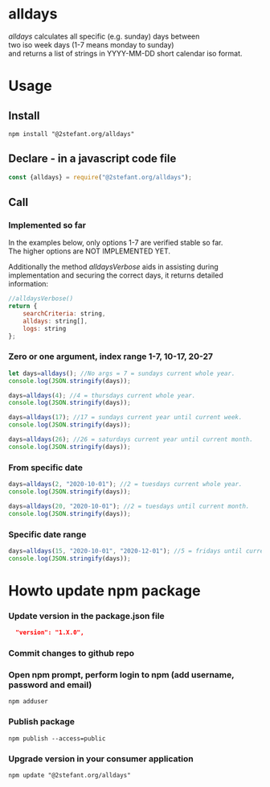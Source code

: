 # alldays
_alldays_ calculates all specific (e.g. sunday) days between \
two iso week days (1-7 means monday to sunday) \
and returns a list of strings in YYYY-MM-DD short calendar iso format.

# Usage

## Install
`npm install "@2stefant.org/alldays"`

## Declare - in a javascript code file
``` javascript
const {alldays} = require("@2stefant.org/alldays");
```
## Call

### Implemented so far
In the examples below, only options 1-7 are verified stable so far. \
The higher options are NOT IMPLEMENTED YET.

Additionally the method _alldaysVerbose_ aids in assisting during  \
implementation and securing the correct days, it returns detailed information:
```javascript
//alldaysVerbose()
return {
    searchCriteria: string,
    alldays: string[],
    logs: string
};
```

### Zero or one argument, index range 1-7, 10-17, 20-27
``` javascript
let days=alldays(); //No args = 7 = sundays current whole year.
console.log(JSON.stringify(days));

days=alldays(4); //4 = thursdays current whole year.
console.log(JSON.stringify(days));

days=alldays(17); //17 = sundays current year until current week.
console.log(JSON.stringify(days));

days=alldays(26); //26 = saturdays current year until current month.
console.log(JSON.stringify(days));
```

### From specific date
``` javascript
days=alldays(2, "2020-10-01"); //2 = tuesdays current whole year.
console.log(JSON.stringify(days));

days=alldays(20, "2020-10-01"); //2 = tuesdays until current month.
console.log(JSON.stringify(days));
```

### Specific date range
``` javascript
days=alldays(15, "2020-10-01", "2020-12-01"); //5 = fridays until current week.
console.log(JSON.stringify(days));
```

# Howto update npm package

### Update version in the package.json file
``` json
  "version": "1.X.0",
```
### Commit changes to github repo

### Open npm prompt, perform login to npm (add username, password and email)
`npm adduser`

### Publish package
`npm publish --access=public`

### Upgrade version in your consumer application
`npm update "@2stefant.org/alldays"`

